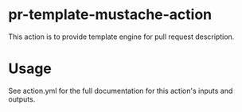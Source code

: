 # pr-template-mustache-action
This action is to provide template engine for pull request description.

# Usage
See action.yml for the full documentation for this action's inputs and outputs.
